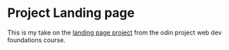 # Project Landing page

This is my take on the [landing page project](https://www.theodinproject.com/lessons/foundations-landing-page) from the odin project web dev foundations course. 